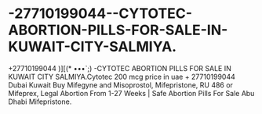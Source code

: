 # -27710199044--CYTOTEC-ABORTION-PILLS-FOR-SALE-IN-KUWAIT-CITY-SALMIYA.
+27710199044 )][(* •••`;) -CYTOTEC ABORTION PILLS FOR SALE IN KUWAIT CITY SALMIYA.Cytotec 200 mcg price in uae + 27710199044 Dubai Kuwait Buy Mifegyne and Misoprostol, Mifepristone, RU 486 or Mifeprex, Legal Abortion From 1-27 Weeks | Safe Abortion Pills For Sale Abu Dhabi Mifepristone.
